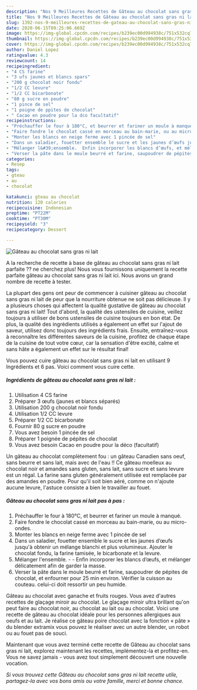 ```yaml
---
description: "Nos 9 Meilleures Recettes de Gâteau au chocolat sans gras ni lait"
title: "Nos 9 Meilleures Recettes de Gâteau au chocolat sans gras ni lait"
slug: 1392-nos-9-meilleures-recettes-de-gateau-au-chocolat-sans-gras-ni-lait
date: 2020-06-15T09:25:06.669Z
image: https://img-global.cpcdn.com/recipes/b239ec00d994938c/751x532cq70/gateau-au-chocolat-sans-gras-ni-lait-photo-principale-de-la-recette.jpg
thumbnail: https://img-global.cpcdn.com/recipes/b239ec00d994938c/751x532cq70/gateau-au-chocolat-sans-gras-ni-lait-photo-principale-de-la-recette.jpg
cover: https://img-global.cpcdn.com/recipes/b239ec00d994938c/751x532cq70/gateau-au-chocolat-sans-gras-ni-lait-photo-principale-de-la-recette.jpg
author: Daniel Lopez
ratingvalue: 4.3
reviewcount: 14
recipeingredient:
- "4 CS farine"
- "3 ufs jaunes et blancs spars"
- "200 g chocolat noir fondu"
- "1/2 CC levure"
- "1/2 CC bicarbonate"
- "80 g sucre en poudre"
- "1 pince de sel"
- "1 poigne de ppites de chocolat"
- " Cacao en poudre pour la dco facultatif"
recipeinstructions:
- "Préchauffer le four à 180°C, et beurrer et fariner un moule à manqué."
- "Faire fondre le chocolat cassé en morceau au bain-marie, ou au micro-ondes."
- "Monter les blancs en neige ferme avec 1 pincée de sel"
- "Dans un saladier, fouetter ensemble le sucre et les jaunes d’œufs jusqu&#39;à obtenir un mélange blanchi et plus volumineux. Ajouter le chocolat fondu, la farine tamisée, le bicarbonate et la levure."
- "Mélanger l&#39;ensemble.  Enfin incorporer les blancs d’œufs, et mélanger délicatement afin de garder la masse."
- "Verser la pâte dans le moule beurré et farine, saupoudrer de pépites de chocolat, et enfourner pour 25 min environ. Vérifier la cuisson au couteau. celui-ci doit ressortir un peu humide."
categories:
- Resep
tags:
- gteau
- au
- chocolat

katakunci: gteau au chocolat 
nutrition: 120 calories
recipecuisine: Indonesian
preptime: "PT22M"
cooktime: "PT30M"
recipeyield: "3"
recipecategory: Dessert

---
```



![Gâteau au chocolat sans gras ni lait](https://img-global.cpcdn.com/recipes/b239ec00d994938c/751x532cq70/gateau-au-chocolat-sans-gras-ni-lait-photo-principale-de-la-recette.jpg)

A la recherche de recette à base de gâteau au chocolat sans gras ni lait parfaite ?? ne cherchez plus! Nous vous fournissons uniquement la recette parfaite gâteau au chocolat sans gras ni lait ici. Nous avons un grand nombre de recette à tester.

La plupart des gens ont peur de commencer à cuisiner gâteau au chocolat sans gras ni lait de peur que la nourriture obtenue ne soit pas délicieuse. Il y a plusieurs choses qui affectent la qualité gustative de gâteau au chocolat sans gras ni lait! Tout d'abord, la qualité des ustensiles de cuisine, veillez toujours à utiliser de bons ustensiles de cuisine toujours en bon état. De plus, la qualité des ingrédients utilisés a également un effet sur l'ajout de saveur, utilisez donc toujours des ingrédients frais. Ensuite, entraînez-vous à reconnaître les différentes saveurs de la cuisine, profitez de chaque étape de la cuisine de tout votre cœur, car la sensation d'être excité, calme et sans hâte a également un effet sur le résultat final!

<!--inarticleads1-->

Vous pouvez cuire gâteau au chocolat sans gras ni lait en utilisant 9 Ingrédients et 6 pas. Voici comment vous cuire cette.

##### Ingrédients de gâteau au chocolat sans gras ni lait :

1. Utilisation 4 CS farine
1. Préparer 3 œufs (jaunes et blancs séparés)
1. Utilisation 200 g chocolat noir fondu
1. Utilisation 1/2 CC levure
1. Préparer 1/2 CC bicarbonate
1. Fournir 80 g sucre en poudre
1. Vous avez besoin 1 pincée de sel
1. Préparer 1 poignée de pépites de chocolat
1. Vous avez besoin  Cacao en poudre pour la déco (facultatif)


Un gâteau au chocolat complètement fou : un gâteau Canadien sans oeuf, sans beurre et sans lait, mais avec de l&#39;eau !! Ce gâteau moelleux au chocolat noir et amandes sans gluten, sans lait, sans sucre et sans levure est un régal. La farine sans gluten généralement utilisée est remplacée par des amandes en poudre. Pour qu&#39;il soit bien aéré, comme on n&#39;ajoute aucune levure, l&#39;astuce consiste a bien le travailler au fouet. 

<!--inarticleads2-->

##### Gâteau au chocolat sans gras ni lait pas à pas :

1. Préchauffer le four à 180°C, et beurrer et fariner un moule à manqué.
1. Faire fondre le chocolat cassé en morceau au bain-marie, ou au micro-ondes.
1. Monter les blancs en neige ferme avec 1 pincée de sel
1. Dans un saladier, fouetter ensemble le sucre et les jaunes d’œufs jusqu&#39;à obtenir un mélange blanchi et plus volumineux. Ajouter le chocolat fondu, la farine tamisée, le bicarbonate et la levure.
1. Mélanger l&#39;ensemble. -  - Enfin incorporer les blancs d’œufs, et mélanger délicatement afin de garder la masse.
1. Verser la pâte dans le moule beurré et farine, saupoudrer de pépites de chocolat, et enfourner pour 25 min environ. Vérifier la cuisson au couteau. celui-ci doit ressortir un peu humide.


Gâteau au chocolat avec ganache et fruits rouges. Vous avez d&#39;autres recettes de glaçage miroir au chocolat. Le glaçage miroir ultra brillant qu&#39;on peut faire au chocolat noir, au chocolat au lait ou au chocolat. Voici une recette de gâteau au chocolat idéale pour les personnes allergiques aux oeufs et au lait. Je réalise ce gâteau poire chocolat avec la fonction « pâte » du blender extramix vous pouvez le réaliser avec un autre blender, un robot ou au fouet pas de souci. 

<!--inarticleads1-->

<p>
Maintenant que vous avez terminé cette recette de Gâteau au chocolat sans gras ni lait, explorez maintenant les recettes, implémentez-la et profitez-en. Vous ne savez jamais - vous avez tout simplement découvert une nouvelle vocation.
</p>

<p>
<i>Si vous trouvez cette Gâteau au chocolat sans gras ni lait recette utile, partagez-la avec vos bons amis ou votre famille, merci et bonne chance.</i>
</p>

